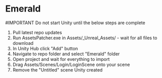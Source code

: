 # Emerald
#IMPORTANT Do not start Unity until the below steps are complete

1. Pull latest repo updates
2. Run AssetsPatcher.exe in Assets/_Unreal_Assets/ - wait for all files to download
2. In Unity Hub click "Add" button
3. Navigate to repo folder and select "Emerald" folder
4. Open project and wait for everything to import
5. Drag Assets/Scenes/Login/LoginScene onto your scene
6. Remove the "Untitled" scene Unity created
